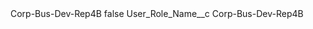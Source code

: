 <?xml version="1.0" encoding="UTF-8"?>
<CustomMetadata xmlns="http://soap.sforce.com/2006/04/metadata" xmlns:xsi="http://www.w3.org/2001/XMLSchema-instance" xmlns:xsd="http://www.w3.org/2001/XMLSchema">
    <label>Corp-Bus-Dev-Rep4B</label>
    <protected>false</protected>
    <values>
        <field>User_Role_Name__c</field>
        <value xsi:type="xsd:string">Corp-Bus-Dev-Rep4B</value>
    </values>
</CustomMetadata>
